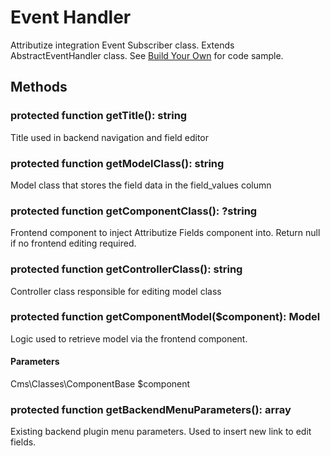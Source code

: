 # Event Handler

Attributize integration Event Subscriber class.  Extends AbstractEventHandler class.  See [Build Your Own](/attributize/integrations/build-your-own.html#event-handler) for code sample.

## Methods

### protected function getTitle(): string

Title used in backend navigation and field editor

### protected function getModelClass(): string

Model class that stores the field data in the field_values column

### protected function getComponentClass(): ?string

Frontend component to inject Attributize Fields component into. Return null if no frontend editing required.

### protected function getControllerClass(): string

Controller class responsible for editing model class

### protected function getComponentModel($component): Model

Logic used to retrieve model via the frontend component.

#### Parameters

Cms\Classes\ComponentBase $component

### protected function getBackendMenuParameters(): array

Existing backend plugin menu parameters.  Used to insert new link to edit fields.